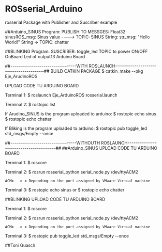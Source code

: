 # ROSserial_Arduino
rosserial Package with Publisher and Suscriber example 

##Arduino_SINUS Program:
PUBLISH TO MESSGES:
	Float32: sinusROS_msg: Sinus value ---->  TOPIC: SINUS
	String: str_msg: "Hello World!" String -> TOPIC: chatter

##BLINKING Program:
SUSCRIBER:
	toggle_led TOPIC to power ON/OFF OnBoard Led of output13 Arduino Board



##----------------------------------WITH ROSLAUNCH-----------------------------------------##
BUILD CATKIN PACKAGE
$ catkin_make --pkg Eje_ArudinoROS

UPLOAD CODE TU ARDUINO BOARD

Terminal 1:
$ roslaunch Eje_ArduinoROS rosserial.launch

Terminal 2:
$ rostopic list

If Arudino_SINUS is the program uploaded to arduino:
$ rostopic echo sinus
$ rostopic echo chatter	

If Bliking is the program uploaded to arduino:
$ rostopic pub toggle_led std_msgs/Empty --once





##----------------------------------WITHOUTH ROSLAUNCH-----------------------------------------##
##Arduino_SINUS
UPLOAD CODE TU ARDUINO BOARD

Terminal 1:
$ roscore

Terminal 2:
$ rosrun rosserial_python serial_node.py /dev/ttyACM2

	ACMx --> x Depending on the port assigned by VMware Virtual machine

Terminal 3:
$ rostopic echo sinus
or
$ rostopic echo chatter

##BLINKING
UPLOAD CODE TU ARDUINO BOARD

Terminal 1:
$ roscore

Terminal 2:
$ rosrun rosserial_python serial_node.py /dev/ttyACM2

	ACMx --> x Depending on the port assigned by VMware Virtual machine

Terminal 3:
$ rostopic pub toggle_led std_msgs/Empty --once

##Toni Guasch
